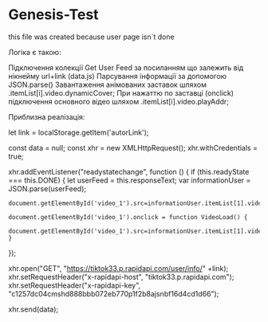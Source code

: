 # Genesis-Test

this file was created because user page isn`t done

Логіка є такою:


Підключення колекції Get User Feed за посиланням що залежить від нікнейму url+link (data.js)
Парсування інформації за допомогою JSON.parse()
Завантаження анімованих заставок шляхом .itemList[і].video.dynamicCover;
При нажаттю по заставці (onclick) підключення основного відео шляхом .itemList[і].video.playAddr; 

Приблизна реалізація:

let link = localStorage.getItem('autorLink');

const data = null;
const xhr = new XMLHttpRequest();
xhr.withCredentials = true;

xhr.addEventListener("readystatechange", function () {
	if (this.readyState === this.DONE) {
    let userFeed = this.responseText;
    var informationUser = JSON.parse(userFeed);
    
    document.getElementById('video_1').src=informationUser.itemList[1].video.dynamicCover;

	document.getElementById('video_1').onclick = function VideoLoad() {
    	     document.getElementById('video_1').src=informationUser.itemList[1].video.playAddr; 
	}
});

xhr.open("GET", "https://tiktok33.p.rapidapi.com/user/info/" +link);
xhr.setRequestHeader("x-rapidapi-host", "tiktok33.p.rapidapi.com");
xhr.setRequestHeader("x-rapidapi-key", "c1257dc04cmshd888bbb072eb770p1f2b8ajsnbf16d4cd1d66");

xhr.send(data);
